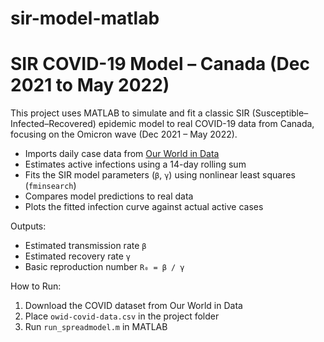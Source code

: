 # sir-model-matlab
# SIR COVID-19 Model – Canada (Dec 2021 to May 2022)

This project uses MATLAB to simulate and fit a classic SIR (Susceptible–Infected–Recovered) epidemic model to real COVID-19 data from Canada, focusing on the Omicron wave (Dec 2021 – May 2022).

- Imports daily case data from [Our World in Data](https://ourworldindata.org/coronavirus)
- Estimates active infections using a 14-day rolling sum
- Fits the SIR model parameters (`β`, `γ`) using nonlinear least squares (`fminsearch`)
- Compares model predictions to real data
- Plots the fitted infection curve against actual active cases

Outputs:
- Estimated transmission rate `β`
- Estimated recovery rate `γ`
- Basic reproduction number `R₀ = β / γ`

How to Run:
1. Download the COVID dataset from Our World in Data
2. Place `owid-covid-data.csv` in the project folder
3. Run `run_spreadmodel.m` in MATLAB
